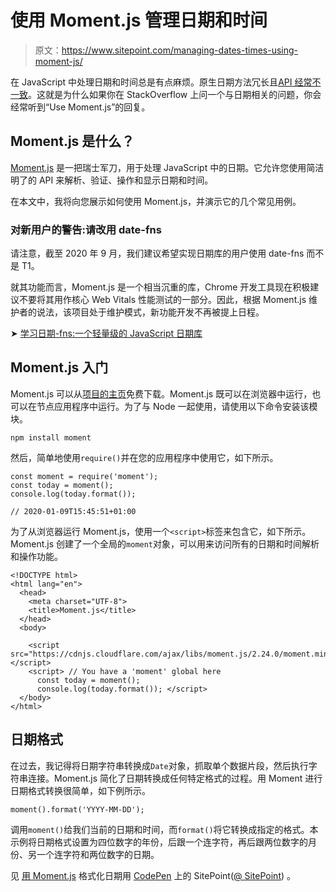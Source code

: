 # 使用 Moment.js 管理日期和时间

> 原文：<https://www.sitepoint.com/managing-dates-times-using-moment-js/>

在 JavaScript 中处理日期和时间总是有点麻烦。原生日期方法冗长且[API 经常不一致](https://stackoverflow.com/questions/2587345/why-does-date-parse-give-incorrect-results)。这就是为什么如果你在 StackOverflow 上问一个与日期相关的问题，你会经常听到“Use Moment.js”的回复。

## Moment.js 是什么？

[Moment.js](https://momentjs.com) 是一把瑞士军刀，用于处理 JavaScript 中的日期。它允许您使用简洁明了的 API 来解析、验证、操作和显示日期和时间。

在本文中，我将向您展示如何使用 Moment.js，并演示它的几个常见用例。

### 对新用户的警告:请改用 date-fns

请注意，截至 2020 年 9 月，我们建议希望实现日期库的用户使用 date-fns 而不是 T1。

就其功能而言，Moment.js 是一个相当沉重的库，Chrome 开发工具现在积极建议不要将其用作核心 Web Vitals 性能测试的一部分。因此，根据 Moment.js 维护者的说法，该项目处于维护模式，新功能开发不再被提上日程。

➤ [学习日期-fns:一个轻量级的 JavaScript 日期库](https://www.sitepoint.com/date-fns-javascript-date-library)

## Moment.js 入门

Moment.js 可以从[项目的主页](http://momentjs.com/)免费下载。Moment.js 既可以在浏览器中运行，也可以在节点应用程序中运行。为了与 Node 一起使用，请使用以下命令安装该模块。

```
npm install moment 
```

然后，简单地使用`require()`并在您的应用程序中使用它，如下所示。

```
const moment = require('moment');
const today = moment();
console.log(today.format());

// 2020-01-09T15:45:51+01:00 
```

为了从浏览器运行 Moment.js，使用一个`<script>`标签来包含它，如下所示。Moment.js 创建了一个全局的`moment`对象，可以用来访问所有的日期和时间解析和操作功能。

```
<!DOCTYPE html>
<html lang="en">
  <head>
    <meta charset="UTF-8">
    <title>Moment.js</title>
  </head>
  <body>

    <script src="https://cdnjs.cloudflare.com/ajax/libs/moment.js/2.24.0/moment.min.js"></script>
    <script> // You have a 'moment' global here
      const today = moment();
      console.log(today.format()); </script>
  </body>
</html> 
```

## 日期格式

在过去，我记得将日期字符串转换成`Date`对象，抓取单个数据片段，然后执行字符串连接。Moment.js 简化了日期转换成任何特定格式的过程。用 Moment 进行日期格式转换很简单，如下例所示。

```
moment().format('YYYY-MM-DD'); 
```

调用`moment()`给我们当前的日期和时间，而`format()`将它转换成指定的格式。本示例将日期格式设置为四位数字的年份，后跟一个连字符，再后跟两位数字的月份、另一个连字符和两位数字的日期。

见 [用 Moment.js](https://codepen.io/SitePoint/pen/XWJEZaJ) 格式化日期用 [CodePen](https://codepen.io) 上的 SitePoint([@ SitePoint](https://codepen.io/SitePoint))
。